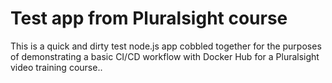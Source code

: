 Test app from Pluralsight course
================================

This is a quick and dirty test node.js app cobbled together for the purposes of demonstrating a basic CI/CD workflow with Docker Hub for a Pluralsight video training course..
